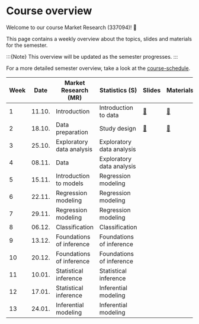 # Course overview

Welcome to our course Market Research (337094)! 👋  

This page contains a weekly overview about the topics, slides and materials for the semester.

:::{Note}
This overview will be updated as the semester progresses.
:::

For a more detailed semester overview, take a look at the [course-schedule](../docs/course-schedule.md). 



|	Week	|	Date	|	Market Research (MR)	|	Statistics (S)	|	Slides	|	Materials	|
|	---	|	---	|	---	|	---	|	---	|	---	|
|	1	|	11.10.	|	Introduction	|	Introduction to data	|	[📑](https://drive.google.com/file/d/1-4cLyD1QI9YLoYJH5_QuYz0AvdyKyZOu/view?usp=sharing)	|	[📁](../weeks/week1.md)	|
|	2	|	18.10.	|	Data preparation	|	Study design	|	[📑](https://drive.google.com/file/d/1-3uVavxMAvDNMnRiN7sXsZRTReRNsZpj/view?usp=sharing)	|	[📁](../weeks/week2.md)	|
|	3	|	25.10.	|	Exploratory data analysis	|	Exploratory data analysis	|		|		|
|	4	|	08.11.	|	Data	|	Exploratory data analysis	|		|		|
|	5	|	15.11.	|	Introduction to models	|	Regression modeling	|		|		|
|	6	|	22.11.	|	Regression modeling	|	Regression modeling	|		|		|
|	7	|	29.11.	|	Regression modeling	|	Regression modeling	|		|		|
|	8	|	06.12.	|	Classification	|	Classification	|		|		|
|	9	|	13.12.	|	Foundations of inference	|	Foundations of inference	|		|		|
|	10	|	20.12.	|	Foundations of inference	|	Foundations of inference	|		|		|
|	11	|	10.01.	|	Statistical inference	|	Statistical inference	|		|		|
|	12	|	17.01.	|	Statistical inference	|	Inferential modeling	|		|		|
|	13	|	24.01.	|	Inferential modeling	|	Inferential modeling	|		|		|